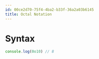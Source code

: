 ```yaml
---
id: 00ce2d70-75f4-4ba2-b33f-36a2a03b6145
title: Octal Notation
---
```


# Syntax

``` javascript
console.log(0o10) // 8
```
